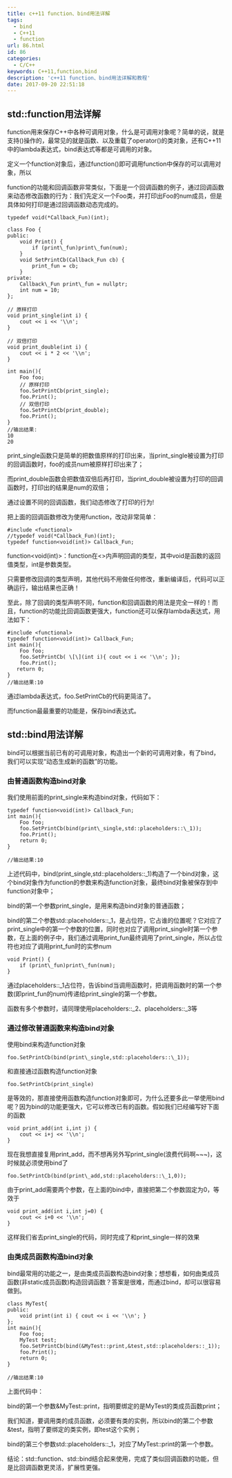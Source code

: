 ```yaml
---
title: c++11 function、bind用法详解
tags:
  - bind
  - C++11
  - function
url: 86.html
id: 86
categories:
  - C/C++
keywords: C++11,function,bind
description: 'c++11 function、bind用法详解和教程'
date: 2017-09-20 22:51:18
---
```


## std::function用法详解

function用来保存C++中各种可调用对象，什么是可调用对象呢？简单的说，就是支持()操作的，最常见的就是函数、以及重载了operator()的类对象，还有C++11中的lambda表达式，bind表达式等都是可调用的对象。

定义一个function对象后，通过function()即可调用function中保存的可以调用对象，所以

function的功能和回调函数非常类似，下面是一个回调函数的例子，通过回调函数来动态修改函数的行为：我们先定义一个Foo类，并打印出Foo的num成员，但是具体如何打印是通过回调函数动态完成的。
```
typedef void(*Callback_Fun)(int);

class Foo {
public:
    void Print() {
        if (print\_fun)print\_fun(num);
    }
    void SetPrintCb(Callback_Fun cb) {
        print_fun = cb;
    }
private:
    Callback\_Fun print\_fun = nullptr;
    int num = 10;
};

// 原样打印
void print_single(int i) {
    cout << i << '\\n';
}

// 双倍打印
void print_double(int i) {
    cout << i * 2 << '\\n';
}

int main(){
    Foo foo;
    // 原样打印
    foo.SetPrintCb(print_single);
    foo.Print();
    // 双倍打印
    foo.SetPrintCb(print_double);
    foo.Print();
}
//输出结果:
10
20
```
print\_single函数只是简单的把数值原样的打印出来，当print\_single被设置为打印的回调函数时，foo的成员num被原样打印出来了；

而print\_double函数会把数值双倍后再打印，当print\_double被设置为打印的回调函数时，打印出的结果是num的双倍；

通过设置不同的回调函数，我们动态修改了打印的行为!

把上面的回调函数修改为使用function，改动非常简单：
```
#include <functional>
//typedef void(*Callback_Fun)(int);
typedef function<void(int)> Callback_Fun;
```
function<void(int)>：function在<>内声明回调的类型，其中void是函数的返回值类型，int是参数类型。

只需要修改回调的类型声明，其他代码不用做任何修改，重新编译后，代码可以正确运行，输出结果也正确！

至此，除了回调的类型声明不同，function和回调函数的用法是完全一样的！而且，function的功能比回调函数更强大，function还可以保存lambda表达式，用法如下：
```
#include <functional>
typedef function<void(int)> Callback_Fun;
int main(){
    Foo foo;
    foo.SetPrintCb( \[\](int i){ cout << i << '\\n'; });
    foo.Print();
   return 0;
}
//输出结果:10
```
通过lambda表达式，foo.SetPrintCb的代码更简洁了。

而function最最重要的功能是，保存bind表达式。

## std::bind用法详解

bind可以根据当前已有的可调用对象，构造出一个新的可调用对象，有了bind，我们可以实现“动态生成新的函数”的功能。

### 由普通函数构造bind对象

我们使用前面的print_single来构造bind对象，代码如下：
```
typedef function<void(int)> Callback_Fun;
int main(){
    Foo foo;
    foo.SetPrintCb(bind(print\_single,std::placeholders::\_1));
    foo.Print();
    return 0;
}

//输出结果:10
```
上述代码中，bind(print\_single,std::placeholders::\_1)构造了一个bind对象，这个bind对象作为function的参数来构造function对象，最终bind对象被保存到中function对象中；

bind的第一个参数print_single，是用来构造bind对象的普通函数；

bind的第二个参数std::placeholders::\_1，是占位符，它占谁的位置呢？它对应了print\_single中的第一个参数的位置，同时也对应了调用print\_single时第一个参数，在上面的例子中，我们通过调用print\_fun最终调用了print\_single，所以占位符也对应了调用print\_fun时的实参num
```
void Print() {
    if (print\_fun)print\_fun(num);
}
```
通过placeholders::\_1占位符，告诉bind当调用函数时，把调用函数时的第一个参数(即print\_fun的num)传递给print_single的第一个参数。

函数有多个参数时，请同理使用placeholders::\_2、placeholders::\_3等

### 通过修改普通函数来构造bind对象

使用bind来构造function对象
```
foo.SetPrintCb(bind(print\_single,std::placeholders::\_1));
```
和直接通过函数构造function对象
```
foo.SetPrintCb(print_single)
```
是等效的，那直接使用函数构造function对象即可，为什么还要多此一举使用bind呢？因为bind的功能更强大，它可以修改已有的函数。假如我们已经编写好下面的函数
```
void print_add(int i,int j) {
    cout << i+j << '\\n';
}
```
现在我想直接复用print\_add，而不想再另外写print\_single(浪费代码啊~~~)，这时候就必须使用bind了
```
foo.SetPrintCb(bind(print\_add,std::placeholders::\_1,0));
```
由于print_add需要两个参数，在上面的bind中，直接把第二个参数固定为0，等效于
```
void print_add(int i,int j=0) {
    cout << i+0 << '\\n';
}
```
这样我们省去print\_single的代码，同时完成了和print\_single一样的效果

### 由类成员函数构造bind对象

bind最常用的功能之一，是由类成员函数构造bind对象；想想看，如何由类成员函数(非static成员函数)构造回调函数？答案是很难，而通过bind，却可以很容易做到。
```
class MyTest{
public:
    void print(int i) { cout << i << '\\n'; }
};
int main(){
    Foo foo;
    MyTest test;
    foo.SetPrintCb(bind(&MyTest::print,&test,std::placeholders::_1));
    foo.Print();
    return 0;
}

//输出结果:10
```
上面代码中：

bind的第一个参数&MyTest::print，指明要绑定的是MyTest的类成员函数print；

我们知道，要调用类的成员函数，必须要有类的实例，所以bind的第二个参数&test，指明了要绑定的类实例，即test这个实例；

bind的第三个参数std::placeholders::_1，对应了MyTest::print的第一个参数。

结论：std::function、std::bind结合起来使用，完成了类似回调函数的功能，但是比回调函数更灵活，扩展性更强。